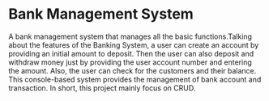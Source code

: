 # Bank Management System
A bank management system that manages all the basic functions.Talking about the features of the Banking System, a user can create an account by providing an initial amount to deposit. Then the user can also deposit and withdraw money just by providing the user account number and entering the amount. Also, the user can check for the customers and their balance. This console-based system provides the management of bank account and transaction. In short, this project mainly focus on CRUD.
